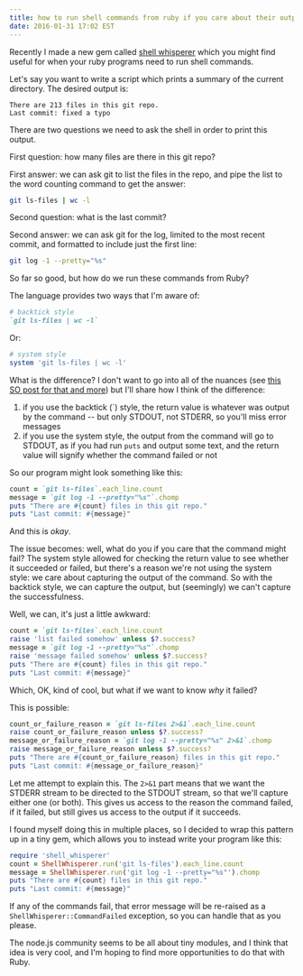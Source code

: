 ```yaml
---
title: how to run shell commands from ruby if you care about their output or if they failed
date: 2016-01-31 17:02 EST
---
```


Recently I made a new gem called [shell whisperer][1] which you might find
useful for when your ruby programs need to run shell commands.

[1]: https://rubygems.org/gems/shell_whisperer

Let's say you want to write a script which prints a summary of the current
directory. The desired output is:

```
There are 213 files in this git repo.
Last commit: fixed a typo
```

There are two questions we need to ask the shell in order to print this output.

First question: how many files are there in this git repo?

First answer: we can ask git to list the files in the repo, and pipe the list to
the word counting command to get the answer:

```bash
git ls-files | wc -l
```

Second question: what is the last commit?

Second answer: we can ask git for the log, limited to the most recent commit,
and formatted to include just the first line:

```bash
git log -1 --pretty="%s"
```

So far so good, but how do we run these commands from Ruby?

The language provides two ways that I'm aware of:

```ruby
# backtick style
`git ls-files | wc -l`
```

Or:

```ruby
# system style
system 'git ls-files | wc -l'
```

What is the difference? I don't want to go into all of the nuances (see
[this SO post for that and more][2]) but I'll share how I think of the
difference:

1. if you use the backtick (`) style, the return value is whatever was output by
   the command -- but only STDOUT, not STDERR, so you'll miss error messages
1. if you use the system style, the output from the command will go to STDOUT,
   as if you had run `puts` and output some text, and the return value will
   signify whether the command failed or not

[2]: http://stackoverflow.com/a/18623297

So our program might look something like this:

```ruby
count = `git ls-files`.each_line.count
message = `git log -1 --pretty="%s"`.chomp
puts "There are #{count} files in this git repo."
puts "Last commit: #{message}"
```

And this is *okay*.

The issue becomes: well, what do you if you care that the command might fail?
The system style allowed for checking the return value to see whether it
succeeded or failed, but there's a reason we're not using the system style: we
care about capturing the output of the command. So with the backtick style, we
can capture the output, but (seemingly) we can't capture the successfulness.

Well, we can, it's just a little awkward:

```ruby
count = `git ls-files`.each_line.count
raise 'list failed somehow' unless $?.success?
message = `git log -1 --pretty="%s"`.chomp
raise 'message failed somehow' unless $?.success?
puts "There are #{count} files in this git repo."
puts "Last commit: #{message}"
```

Which, OK, kind of cool, but what if we want to know *why* it failed?

This is possible:

```ruby
count_or_failure_reason = `git ls-files 2>&1`.each_line.count
raise count_or_failure_reason unless $?.success?
message_or_failure_reason = `git log -1 --pretty="%s" 2>&1`.chomp
raise message_or_failure_reason unless $?.success?
puts "There are #{count_or_failure_reason} files in this git repo."
puts "Last commit: #{message_or_failure_reason}"
```

Let me attempt to explain this. The `2>&1` part means that we want the STDERR
stream to be directed to the STDOUT stream, so that we'll capture either one
(or both). This gives us access to the reason the command failed, if it failed,
but still gives us access to the output if it succeeds.

I found myself doing this in multiple places, so I decided to wrap this pattern
up in a tiny gem, which allows you to instead write your program like this:

```ruby
require 'shell_whisperer'
count = ShellWhisperer.run('git ls-files').each_line.count
message = ShellWhisperer.run('git log -1 --pretty="%s"').chomp
puts "There are #{count} files in this git repo."
puts "Last commit: #{message}"
```

If any of the commands fail, that error message will be re-raised as a
`ShellWhisperer::CommandFailed` exception, so you can handle that as you please.

The node.js community seems to be all about tiny modules, and I think that idea
is very cool, and I'm hoping to find more opportunities to do that with Ruby.
